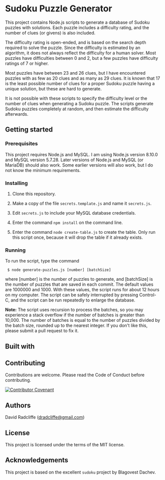 # Sudoku Puzzle Generator

This project contains Node.js scripts to generate a database of Sudoku puzzles with solutions.
Each puzzle includes a difficulty rating, and the number of clues (or givens) is also included.

The difficulty rating is open-ended, and is based on the search depth required to solve the puzzle.
Since the difficulty is estimated by an algorithm, it does not always reflect the difficulty for a
human solver. Most puzzles have difficulties between 0 and 2, but a few puzzles have difficulty
ratings of 7 or higher.

Most puzzles have between 23 and 26 clues, but I have encountered puzzles with as few as 20 clues and
as many as 29 clues. It is known that 17 is the least possible number of clues for a proper Sudoku
puzzle having a unique solution, but these are hard to generate.

It is not possible with these scripts to specify the difficulty level or the number of clues when
generating a Sudoku puzzle. The scripts generate Sudoku puzzles completely at random, and then estimate
the difficulty afterwards.

## Getting started

### Prerequisites

This project requires Node.js and MySQL. I am using Node.js version 8.10.0 and MySQL version 5.7.28.
Later versions of Node.js and MySQL (or MariaDB) should also work. Some earlier versions will also work,
but I do not know the minimum requirements.

### Installing

1. Clone this repository.

2. Make a copy of the file `secrets.template.js` and name it `secrets.js`.

3. Edit `secrets.js` to include your MySQL database credentials.

4. Enter the command `npm install` on the command line.

5. Enter the command `node create-table.js` to create the table. Only run this script once, because it will drop the table if it already exists.

### Running

To run the script, type the command

     $ node generate-puzzles.js [number] [batchSize]

where [number] is the number of puzzles to generate, and [batchSize] is the number of puzzles that are saved
in each commit. The default values are 1000000 and 1000. With these values, the script runs for about 12 hours
on my computer. The script can be safely interrupted by pressing Control-C, and the script can be run repeatedly
to enlarge the database.

**Note:** The script uses recursion to process the batches, so you may experience a stack overflow if the number
of batches is greater than 10,000. The number of batches is equal to the number of puzzles divided by the batch
size, rounded up to the nearest integer. If you don't like this, please submit a pull request to fix it.

## Built with

## Contributing

Contributions are welcome. Please read the Code of Conduct before contributing.

[![Contributor Covenant](https://img.shields.io/badge/Contributor%20Covenant-v2.0%20adopted-ff69b4.svg)](code-of-conduct.md) 
## Authors

David Radcliffe (dradcliffe@gmail.com)

## License

This project is licensed under the terms of the MIT license.

## Acknowledgements

This project is based on the excellent `sudoku` project by Blagovest Dachev.

